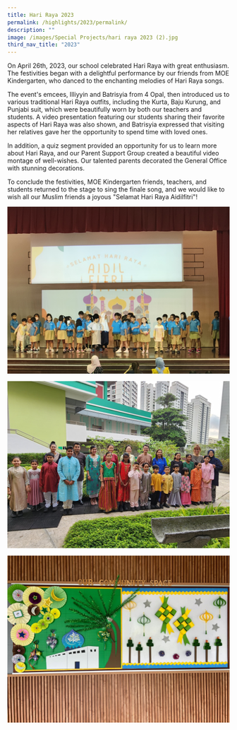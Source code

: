 ```yaml
---
title: Hari Raya 2023
permalink: /highlights/2023/permalink/
description: ""
image: /images/Special Projects/hari raya 2023 (2).jpg
third_nav_title: "2023"
---
```

On April 26th, 2023, our school celebrated Hari Raya with great enthusiasm. The festivities began with a delightful performance by our friends from MOE Kindergarten, who danced to the enchanting melodies of Hari Raya songs.

The event's emcees, Illiyyin and Batrisyia from 4 Opal, then introduced us to various traditional Hari Raya outfits, including the Kurta, Baju Kurung, and Punjabi suit, which were beautifully worn by both our teachers and students. A video presentation featuring our students sharing their favorite aspects of Hari Raya was also shown, and Batrisyia expressed that visiting her relatives gave her the opportunity to spend time with loved ones.

In addition, a quiz segment provided an opportunity for us to learn more about Hari Raya, and our Parent Support Group created a beautiful video montage of well-wishes. Our talented parents decorated the General Office with stunning decorations.

To conclude the festivities, MOE Kindergarten friends, teachers, and students returned to the stage to sing the finale song, and we would like to wish all our Muslim friends a joyous "Selamat Hari Raya Aidilfitri"!

![](/images/Special%20Projects/hari%20raya%202023%20(1).jpg)

![](/images/Special%20Projects/hari%20raya%202023%20(2).jpg)

![](/images/Special%20Projects/hari%20raya%202023%20(3).jpg)